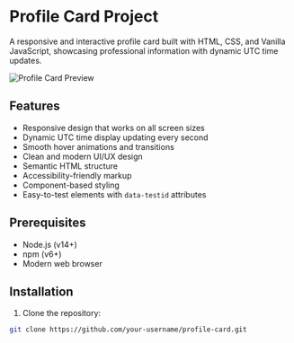 # Profile Card Project

A responsive and interactive profile card built with HTML, CSS, and Vanilla JavaScript, showcasing professional information with dynamic UTC time updates.

![Profile Card Preview](https://pbs.twimg.com/profile_images/1848790410245672960/r-m4cWy4_400x400.jpg)

## Features

- Responsive design that works on all screen sizes
- Dynamic UTC time display updating every second
- Smooth hover animations and transitions
- Clean and modern UI/UX design
- Semantic HTML structure
- Accessibility-friendly markup
- Component-based styling
- Easy-to-test elements with `data-testid` attributes

## Prerequisites

- Node.js (v14+)
- npm (v6+)
- Modern web browser

## Installation

1. Clone the repository:
```bash
git clone https://github.com/your-username/profile-card.git

